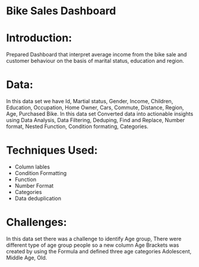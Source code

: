 # Bike Sales Dashboard

# Introduction:
Prepared Dashboard that interpret average income from the bike sale  and customer behaviour on the basis of marital status, education and region.

# Data:
In this data set we have Id, Martial status, Gender, Income, Children, Education, Occupation, Home Owner, Cars, Commute, Distance, Region, Age, Purchased Bike.
In this data set Converted data into actionable insights using Data Analysis, Data Filtering, Deduping, Find and Replace, Number format, Nested Function, Condition formating, Categories.


# Techniques Used:
* Column lables
* Condition Formatting
* Function
* Number Format
* Categories
* Data deduplication


# Challenges:
In this data set there was a challenge to identify Age group, There were different type of age group people so a new column Age Brackets was created by using the Formula and defined three age categories Adolescent, Middle Age, Old. 
   
